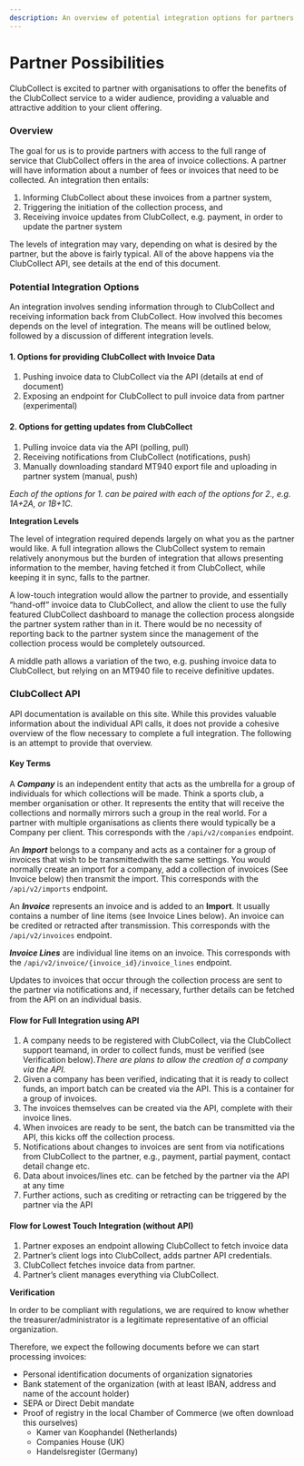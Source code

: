 ```yaml
---
description: An overview of potential integration options for partners.
---
```


# Partner Possibilities

ClubCollect is excited to partner with organisations to offer the benefits of the ClubCollect service to a wider audience, providing a valuable and attractive addition to your client offering.

### Overview

The goal for us is to provide partners with access to the full range of service that ClubCollect offers in the area of invoice collections. A partner will have information about a number of fees or invoices that need to be collected. An integration then entails:

1. Informing ClubCollect about these invoices from a partner system,
2. Triggering the initiation of the collection process, and
3. Receiving invoice updates from ClubCollect, e.g. payment, in order to update the partner system

The levels of integration may vary, depending on what is desired by the partner, but the above is fairly typical. All of the above happens via the ClubCollect API, see details at the end of this document.

### Potential Integration Options

An integration involves sending information through to ClubCollect and receiving information back from ClubCollect. How involved this becomes depends on the level of integration. The means will be outlined below, followed by a discussion of different integration levels.

#### 1. Options for providing ClubCollect with Invoice Data

1. Pushing invoice data to ClubCollect via the API \(details at end of document\)
2. Exposing an endpoint for ClubCollect to pull invoice data from partner \(experimental\)

#### 2. Options for getting updates from ClubCollect

1. Pulling invoice data via the API \(polling, pull\)
2. Receiving notifications from ClubCollect \(notifications, push\)
3. Manually downloading standard MT940 export file and uploading in partner system \(manual, push\)

_Each of the options for 1. can be paired with each of the options for 2., e.g. 1A+2A, or 1B+1C._

**Integration Levels**

The level of integration required depends largely on what you as the partner would like. A full integration allows the ClubCollect system to remain relatively anonymous but the burden of integration that allows presenting information to the member, having fetched it from ClubCollect, while keeping it in sync, falls to the partner.

A low-touch integration would allow the partner to provide, and essentially “hand-off” invoice data to ClubCollect, and allow the client to use the fully featured ClubCollect dashboard to manage the collection process alongside the partner system rather than in it. There would be no necessity of reporting back to the partner system since the management of the collection process would be completely outsourced.

A middle path allows a variation of the two, e.g. pushing invoice data to ClubCollect, but relying on an MT940 file to receive definitive updates.

### ClubCollect API

API documentation is available on this site. While this provides valuable information about the individual API calls, it does not provide a cohesive overview of the flow necessary to complete a full integration. The following is an attempt to provide that overview.

#### Key Terms

A _**Company**_ is an independent entity that acts as the umbrella for a group of individuals for which collections will be made. Think a sports club, a member organisation or other. It represents the entity that will receive the collections and normally mirrors such a group in the real world. For a partner with multiple organisations as clients there would typically be a Company per client. This corresponds with the `/api/v2/companies` endpoint.

An _**Import**_ belongs to a company and acts as a container for a group of invoices that wish to be transmittedwith the same settings. You would normally create an import for a company, add a collection of invoices \(See Invoice below\) then transmit the import. This corresponds with the `/api/v2/imports` endpoint.

An _**Invoice**_ represents an invoice and is added to an **Import**. It usually contains a number of line items \(see Invoice Lines below\). An invoice can be credited or retracted after transmission. This corresponds with the `/api/v2/invoices` endpoint.

_**Invoice Lines**_ are individual line items on an invoice. This corresponds with the `/api/v2/invoice/{invoice_id}/invoice_lines` endpoint.

Updates to invoices that occur through the collection process are sent to the partner via notifications and, if necessary, further details can be fetched from the API on an individual basis.

#### Flow for Full Integration using API

1. A company needs to be registered with ClubCollect, via the ClubCollect support teamand, in order to collect funds, must be verified \(see Verification below\)._There are plans to allow the creation of a company via the API._
2. Given a company has been verified, indicating that it is ready to collect funds, an import batch can be created via the API. This is a container for a group of invoices.
3. The invoices themselves can be created via the API, complete with their invoice lines.
4. When invoices are ready to be sent, the batch can be transmitted via the API, this kicks off the collection process.
5. Notifications about changes to invoices are sent from via notifications from ClubCollect to the partner, e.g., payment, partial payment, contact detail change etc.
6. Data about invoices/lines etc. can be fetched by the partner via the API at any time
7. Further actions, such as crediting or retracting can be triggered by the partner via the API

#### Flow for Lowest Touch Integration \(without API\)

1. Partner exposes an endpoint allowing ClubCollect to fetch invoice data
2. Partner’s client logs into ClubCollect, adds partner API credentials.
3. ClubCollect fetches invoice data from partner.
4. Partner’s client manages everything via ClubCollect.

**Verification**

In order to be compliant with regulations, we are required to know whether the treasurer/administrator is a legitimate representative of an official organization.

Therefore, we expect the following documents before we can start processing invoices:

* Personal identification documents of organization signatories
* Bank statement of the organization \(with at least IBAN, address and name of the account holder\)
* SEPA or Direct Debit mandate
* Proof of registry in the local Chamber of Commerce \(we often download this ourselves\)
  * Kamer van Koophandel \(Netherlands\)
  * Companies House \(UK\)
  * Handelsregister \(Germany\)


